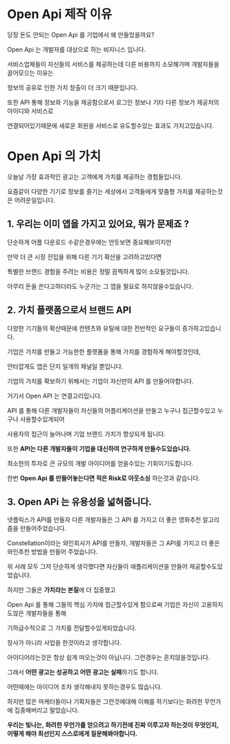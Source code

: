 # Open Api 제작 이유

당장 돈도 안되는 Open Api 를 기업에서 왜 만들었을까요?

Open Api 는 개발자를 대상으로 하는 비지니스 입니다.

서비스업체들이 자신들의 서비스를 제공하는데 다른 비용까지 소모해가며 개발자들을 끌어모으는 이유는

정보의 공유로 인한 가치 창출이 더 크기 때문입니다.

또한 API 통해 정보와 기능을 제공함으로서 로그인 정보나 기타 다른 정보가 제공처의 아이디와 서비스로 

연결되어있기때문에 새로운 회원을 서비스로 유도할수있는 효과도 가지고있습니다.

# Open Api 의 가치

오늘날 가장 효과적인 광고는 고객에게 가치를 제공하는 경험들입니다.

요즘같이 다양한 기기로 정보를 즐기는 세상에서 고객들에게 맞춤형 가치를 제공하는것은 어려운일입니다.


## 1. 우리는 이미 앱을 가지고 있어요, 뭐가 문제죠 ?


단순하게 어플 다운로드 수같은경우에는 언듯보면 중요해보이지만

만약 더 큰 시장 진입을 위해 다른 기기 확산을 고려하고있다면

특별한 브랜드 경험을 주려는 비용은 정말 끔찍하게 많이 소모될것입니다.

아무리 돈을 쓴다고하더라도 누군가는 그 앱을 필요로 하지않을수있습니다.

## 2. 가치 플랫폼으로서 브랜드 API

다양한 기기들의 확산때문에 컨텐츠와 유틸에 대한 전반적인 요구들이 증가하고있습니다.

기업은 가치를 만들고 가능한한 플랫폼을 통해 가치를 경험하게 해야할것인데,

안타깝게도 앱은 단지 일개의 채널일 뿐입니다.

기업의 가치를 확보하기 위해서는 기업이 자신만의 API 를 만들어야합니다.

거기서 Open API 는 연결고리입니다.

API 를 통해 다른 개발자들이 자신들의 어플리케이션을 만들고 누구나 접근할수있고 누구나 사용할수있게되어

사용자의 접근이 늘어나며 기업 브랜드 가치가 향상되게 됩니다.

또한 **API는 다른 개발자들이 기업을 대신하여 연구하게 만들수도있습니다.**

최소한의 투자로 큰 규모의 개발 아이디어를 얻을수있는 기회이기도합니다.

한번 **Open Api 를 만들어놓는다면 적은 Risk로 아웃소싱** 하는것과 같습니다.

## 3. Open APi 는 유용성을 넓혀줍니다.

넷플릭스가 API를 만들자 다른 개발자들은 그 API 를 가지고 더 좋은 영화추천 알고리즘을 만들어주었습니다.

Constellation이라는 와인회사가 API를 만들자, 개발자들은 그 API를 가지고 더 좋은 와인추천 방법을 만들어 주었습니다.

위 사례 모두 그저 단순하게 생각했다면 자신들이 애플리케이션을 만들어 제공할수도있었습니다.

하지만 그들은 **가치라는 본질**에 더 집중했고

Open Api 를 통해 그들의 핵심 가치에 접근할수있게 함으로써 기업은 자신이 고용하지도않은 개발자들을 통해

기하급수적으로 그 가치를 전달할수있게되었습니다.

장사가 아니라 사업을 한것이라고 생각합니다.

아이디어라는것은 항상 쉽게 떠오는것이 아닙니다. 그런경우는 흔치않을것입니다.

그래서 **어떤 광고는 성공하고 어떤 광고는 실패**하기도 합니다.

어떤때에는 아이디어 조차 생각해내지 못하는경우도 많습니다.

하지만 많은 마케터들이나 기획자들은 그런것에대해 이해를 하기보다는 화려한 무언가에 집중해버리고 말았습니다.

**우리는 빛나는, 화려한 무언가를 얻으려고 하기전에 진짜 이루고자 하는것이 무엇인지, 어떻게 해야 최선인지 스스로에게 질문해봐야합니다.**



